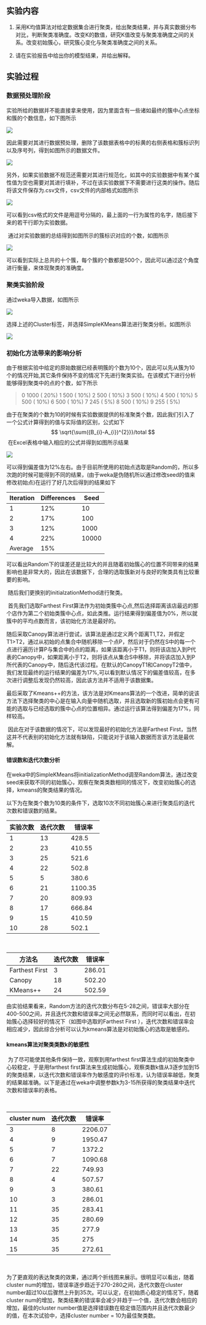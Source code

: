 ## 实验内容

1.    采用K均值算法对给定数据集合进行聚类，给出聚类结果，并与真实数据分布对比，判断聚类准确度。改变K的数值，研究K值改变与聚类准确度之间的关系。改变初始簇心，研究簇心变化与聚类准确度之间的关系。

2.    请在实验报告中给出你的模型结果，并给出解释。



## 实验过程

### 数据预处理阶段

​	实验所给的数据并不能直接拿来使用，因为里面含有一些诸如最终的簇中心点坐标和簇的个数信息，如下图所示

![](0.png)

因此需要对其进行数据预处理，删除了该数据表格中的标黄的右侧表格和簇标识列以及序号列，得到如图所示的数据文件。

![](1.png)

另外，如果实验数据不规范还需要对其进行规范化，如其中的实验数据中有某个属性值为空也需要对其进行填补，不过在该实验数据下不需要进行这类的操作。随后将该文件保存为.csv文件，csv文件的内部格式如图所示

![](2.png)

可以看到csv格式的文件是用逗号分隔的，最上面的一行为属性的名字，随后接下来的若干行即为实验数据。

​	通过对实验数据的总结得到如图所示的簇标识对应的个数，如图所示

![](4.png)

​	可以看到实际上总共的十个簇，每个簇的个数都是500个，因此可以通过这个角度进行衡量，来体现聚类的准确度。

### 聚类实验阶段

通过weka导入数据，如图所示

![](3.png)

选择上述的Cluster标签，并选择SimpleKMeans算法进行聚类分析。如图所示

![](5.png)

### 初始化方法带来的影响分析

​	由于根据实验中给定的原始数据已经表明簇的个数为10个，因此可以先从簇为10个的情况开始,其它条件保持不变的情况下先进行聚类实验。在该模式下进行分析能够得到聚类中的点的个数，如下所示

> 0      1000 ( 20%)
> 1       500 ( 10%)
> 2       500 ( 10%)
> 3       500 ( 10%)
> 4       500 ( 10%)
> 5       500 ( 10%)
> 6       500 ( 10%)
> 7       245 (  5%)
> 8       500 ( 10%)
> 9       255 (  5%)

​	由于在聚类的个数为10的时候有实验数据提供的标准聚类个数，因此我们引入了一个公式计算得到的值与实际值的区别，公式如下
$$
\sqrt{\sum({B_{i}-A_{i})^{2}}}/total
$$
​	在Excel表格中输入相应的公式并得到如图所示结果

![](6.png)

​	可以得到偏差值为12%左右。由于目前所使用的初始点选取是Random的，所以多次跑的时候可能得到不同的结果，(由于weka是伪随机所以通过修改seed的值来修改初始点)在运行了好几次后得到的结果如下

| Iteration | Differences | Seed  |
| --------- | ----------- | ----- |
| 1         | 12%         | 10    |
| 2         | 17%         | 100   |
| 3         | 12%         | 1000  |
| 4         | 22%         | 10000 |
| Average   | 15%         |       |

​	可以看出Random下的误差还是比较大的并且随着初始簇心的位置不同带来的结果影响也是非常大的，因此在该数据下，合理的选取簇新对与良好的聚类具有比较重要的影响。

​	随后我们更换别的initialzationMethod进行聚类。

​	首先我们选取Farthest First算法作为初始类簇中心点,然后选择距离该店最远的那个店作为第二个初始类簇中心点，如此类推。运行结果得到偏差值为0%，所以就簇中的平均点数而言，该初始化方法是最好的。

​	随后采取Canopy算法进行尝试，该算法是通过定义两个距离T1,T2，并假定T1>T2，通过从初始的点集合中随机移除一个点P，然后对于仍然在S中的每一个点进行遍历计算P与集合中的点的距离，如果该距离小于T1，则将该店加入到P代表的Canopy中，如果距离小于T2，则将该点从集合S中移除，并将该店加入到P所代表的Canopy中，随后迭代该过程。在默认的CanopyT1和CanopyT2值中，我们发现最终的运行结果的偏差为17%,可以看到默认情况下的偏差值较高，在多次进行调整后发现仍然较高，因此该方法并不适用于该数据集。

​	最后采取了Kmeans++的方法，该方法是对Kmeans算法的一个改进，简单的说该方法下选择聚类的中心是在输入向量中随机选取，并且选取新的簇初始点会更有可能的选取与已经选取的簇中心点的位置相异。通过运行该算法得到偏差为17%，同样较高。

​	因此在对于该数据的情况下，可以发现最好的初始化方法是Farthest First，当然这并不代表别的初始化方法就有缺陷，只能说对于该输入数据而言该方法是最优解。



#### 错误数和迭代次数分析

在weka中的SimpleKMeans将initializationMethod调至Random算法，通过改变seed来获取不同的初始簇心，观察在聚类类数相同的情况下，改变初始簇心的选择，kmeans的聚类结果的情况。

以下为在聚类个数为10类的条件下，选取10次不同初始簇心来进行聚类后的迭代次数和错误数的结果。

| 实验次数 | 迭代次数 | 错误率     |
| ---- | ---- | ------- |
| 1    | 13   | 428.5   |
| 2    | 23   | 410.55  |
| 3    | 25   | 521.6   |
| 4    | 22   | 502.8   |
| 5    | 5    | 380.6   |
| 6    | 21   | 1100.35 |
| 7    | 20   | 809.93  |
| 8    | 17   | 666.84  |
| 9    | 15   | 410.59  |
| 10   | 28   | 502.1   |

​	

| 方法名            | 迭代次数 | 错误率    |
| -------------- | ---- | ------ |
| Farthest First | 3    | 286.01 |
| Canopy         | 18   | 502.20 |
| KMeans++       | 24   | 502.59 |



​	由实验结果看来，Random方法的迭代次数分布在5-28之间，错误率大部分在400-500之间，并且迭代次数和错误率之间无必然联系，而同时可以看出，在初始簇心选择较好的情况下（如图中选取的Farthest First ），迭代次数和错误率会相应减少，因此综合分析可以认为kmeans算法是对初始簇心的选取是敏感的。

#### kmeans算法对聚类类数k的敏感性

​	为了尽可能使其他条件保持一致，观察到用farthest first算法生成的初始聚类中心较稳定，于是用farthest first算法来生成初始簇心，观察类数k值从3逐步加到15的聚类结果，以迭代次数和错误率作为敏感度的评价标准，认为错误率越低，聚类的结果越准确。以下是通过在weka中调整参数k为3-15所获得的聚类结果中迭代次数和错误率的表格。

​	

| cluster num | 迭代次数 | 错误率     |
| ----------- | ---- | ------- |
| 3           | 8    | 2206.07 |
| 4           | 9    | 1950.47 |
| 5           | 7    | 1372.2  |
| 6           | 7    | 1090.68 |
| 7           | 22   | 749.93  |
| 8           | 4    | 507.57  |
| 9           | 3    | 380.61  |
| 10          | 3    | 286.01  |
| 11          | 35   | 283.41  |
| 12          | 35   | 280.69  |
| 13          | 35   | 277.9   |
| 14          | 35   | 275     |
| 15          | 35   | 272.61  |

​	



​	为了更直观的表达聚类的效果，通过两个折线图来展示。很明显可以看出，随着cluster num的增加，错误率逐步趋近于270-280之间，迭代次数在cluster number超过10以后骤然上升到35次。可以认定，在初始质心稳定的情况下，随着cluster num的增加，聚类结果的错误率会减少并趋于一个值，迭代次数会相应的增加，最佳的cluster number值是选择错误数在稳定值范围内并且迭代次数最少的值，在本次试验中，选择cluster number = 10为最佳聚类数。

